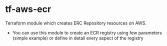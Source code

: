 # tf-aws-ecr

Terraform module which creates ERC Repository resources on AWS.

* You can use this module to create an ECR registry using few parameters (simple example) or define in detail every aspect of the registry
